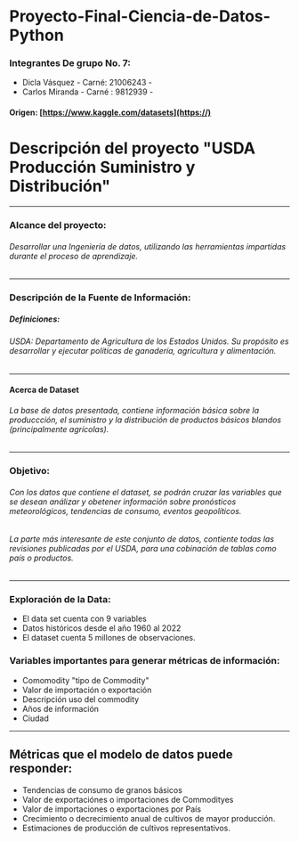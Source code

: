 # Proyecto-Final-Ciencia-de-Datos-Python
### Integrantes De grupo No. 7:
* Dicla Vásquez - Carné: 21006243 -
* Carlos Miranda  - Carné : 9812939 -


#### Origen: [https://www.kaggle.com/datasets](https://)

# Descripción del proyecto "USDA Producción Suministro y Distribución"

---
### Alcance del proyecto: 
###### Desarrollar una Ingeniería de datos, utilizando las herramientas impartidas durante el proceso de aprendizaje.


---
### Descripción de la Fuente de Información:

##### Definiciones:
###### USDA: Departamento de Agricultura de los Estados Unidos. Su propósito es desarrollar y ejecutar políticas de ganadería, agricultura y alimentación.


---



#### Acerca de Dataset
###### La base de datos presentada, contiene información básica sobre la produccción, el suministro y la distribución de productos básicos blandos (principalmente agrícolas).

---


### Objetivo: 
###### Con los datos  que contiene el dataset, se podrán cruzar las variables que se desean análizar  y obetener información sobre pronósticos meteorológicos, tendencias de consumo, eventos geopolíticos.

###### La parte más interesante de este conjunto de datos, contiente todas las revisiones publicadas por el USDA, para una cobinación de tablas  como país  o productos. 


---
### Exploración de la Data: 
* El data set cuenta con 9 variables 
* Datos históricos desde el año 1960 al 2022
* El dataset cuenta 5 millones de observaciones.




### Variables importantes para generar métricas de información:
* Comomodity "tipo de Commodity"
* Valor de importación o exportación
* Descripción uso del commodity
* Años de información
* Ciudad 



---

## Métricas que el modelo de datos puede responder:
* Tendencias de consumo de granos básicos
* Valor de exportaciónes o importaciones de Commodityes 
* Valor de importaciones o exportaciones por País
* Crecimiento o decrecimiento anual de cultivos de mayor producción. 
* Estimaciones de producción de cultivos representativos.
